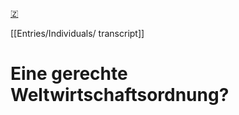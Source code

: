 [🇿](zotero://select/library/items/KEUV4993)

[[Entries/Individuals/ transcript]] 
# Eine gerechte Weltwirtschaftsordnung?

